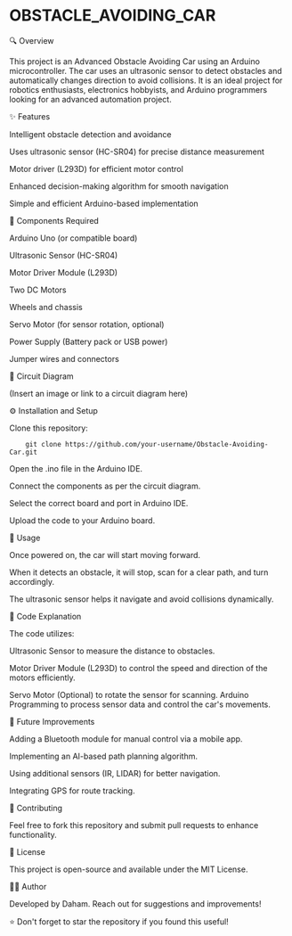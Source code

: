 # OBSTACLE_AVOIDING_CAR
🔍 Overview

This project is an Advanced Obstacle Avoiding Car using an Arduino microcontroller. The car uses an ultrasonic sensor to detect obstacles and automatically changes direction to avoid collisions. It is an ideal project for robotics enthusiasts, electronics hobbyists, and Arduino programmers looking for an advanced automation project.

✨ Features

Intelligent obstacle detection and avoidance

Uses ultrasonic sensor (HC-SR04) for precise distance measurement

Motor driver (L293D) for efficient motor control

Enhanced decision-making algorithm for smooth navigation

Simple and efficient Arduino-based implementation


🔧 Components Required

Arduino Uno (or compatible board)

Ultrasonic Sensor (HC-SR04)

Motor Driver Module (L293D)

Two DC Motors

Wheels and chassis

Servo Motor (for sensor rotation, optional)

Power Supply (Battery pack or USB power)

Jumper wires and connectors


📡 Circuit Diagram

(Insert an image or link to a circuit diagram here)


⚙️ Installation and Setup

Clone this repository:

        git clone https://github.com/your-username/Obstacle-Avoiding-Car.git

Open the .ino file in the Arduino IDE.

Connect the components as per the circuit diagram.

Select the correct board and port in Arduino IDE.

Upload the code to your Arduino board.


🚀 Usage

Once powered on, the car will start moving forward.

When it detects an obstacle, it will stop, scan for a clear path, and turn accordingly.

The ultrasonic sensor helps it navigate and avoid collisions dynamically.


📝 Code Explanation

The code utilizes:

Ultrasonic Sensor to measure the distance to obstacles.

Motor Driver Module (L293D) to control the speed and direction of the motors efficiently.

Servo Motor (Optional) to rotate the sensor for scanning.
Arduino Programming to process sensor data and control the car's movements.


🔮 Future Improvements

Adding a Bluetooth module for manual control via a mobile app.

Implementing an AI-based path planning algorithm.

Using additional sensors (IR, LIDAR) for better navigation.

Integrating GPS for route tracking.


🤝 Contributing

Feel free to fork this repository and submit pull requests to enhance functionality.

📜 License

This project is open-source and available under the MIT License.

👨‍💻 Author

Developed by Daham. Reach out for suggestions and improvements!

⭐ Don't forget to star the repository if you found this useful!



